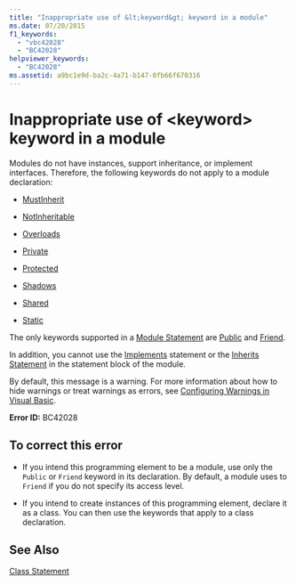 ```yaml
---
title: "Inappropriate use of &lt;keyword&gt; keyword in a module"
ms.date: 07/20/2015
f1_keywords: 
  - "vbc42028"
  - "BC42028"
helpviewer_keywords: 
  - "BC42028"
ms.assetid: a9bc1e9d-ba2c-4a71-b147-0fb66f670316
---
```

# Inappropriate use of &lt;keyword&gt; keyword in a module
Modules do not have instances, support inheritance, or implement interfaces. Therefore, the following keywords do not apply to a module declaration:  
  
- [MustInherit](../../visual-basic/language-reference/modifiers/mustinherit.md)  
  
- [NotInheritable](../../visual-basic/language-reference/modifiers/notinheritable.md)  
  
- [Overloads](../../visual-basic/language-reference/modifiers/overloads.md)  
  
- [Private](../../visual-basic/language-reference/modifiers/private.md)  
  
- [Protected](../../visual-basic/language-reference/modifiers/protected.md)  
  
- [Shadows](../../visual-basic/language-reference/modifiers/shadows.md)  
  
- [Shared](../../visual-basic/language-reference/modifiers/shared.md)  
  
- [Static](../../visual-basic/language-reference/modifiers/static.md)  
  
 The only keywords supported in a [Module Statement](../../visual-basic/language-reference/statements/module-statement.md) are [Public](../../visual-basic/language-reference/modifiers/public.md) and [Friend](../../visual-basic/language-reference/modifiers/friend.md).  
  
 In addition, you cannot use the [Implements](../../visual-basic/language-reference/statements/implements-clause.md) statement or the [Inherits Statement](../../visual-basic/language-reference/statements/inherits-statement.md) in the statement block of the module.  
  
 By default, this message is a warning. For more information about how to hide warnings or treat warnings as errors, see [Configuring Warnings in Visual Basic](/visualstudio/ide/configuring-warnings-in-visual-basic).  
  
 **Error ID:** BC42028  
  
## To correct this error  
  
- If you intend this programming element to be a module, use only the `Public` or `Friend` keyword in its declaration. By default, a module uses to `Friend` if you do not specify its access level.  
  
- If you intend to create instances of this programming element, declare it as a class. You can then use the keywords that apply to a class declaration.  
  
## See Also  
 [Class Statement](../../visual-basic/language-reference/statements/class-statement.md)
